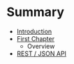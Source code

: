 # Summary

* [Introduction](README.md)
* [First Chapter](chapter1.md)
   * Overview
* [REST / JSON API](Overview)

